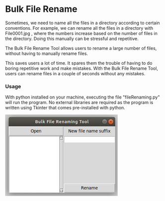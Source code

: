 # Bulk File Rename
<p>Sometimes, we need to name all the files in a directory according to certain conventions. For
example, we can rename all the files in a directory with File0001.jpg , where the numbers
increase based on the number of files in the directory. Doing this manually can be stressful
and repetitive.
  
The Bulk File Rename Tool allows users to rename a large number of files, without having to
manually rename files.

This saves users a lot of time. It spares them the trouble of having to do boring repetitive
work and make mistakes. With the Bulk File Rename Tool, users can rename files in a couple
of seconds without any mistakes.</p>

### Usage
With python installed on your machine, executing the file "fileRenaming.py" will run the program. No external libraries are required as the program is written using Tkinter that comes pre-installed with python.

![](fileRenamingTool.png)
